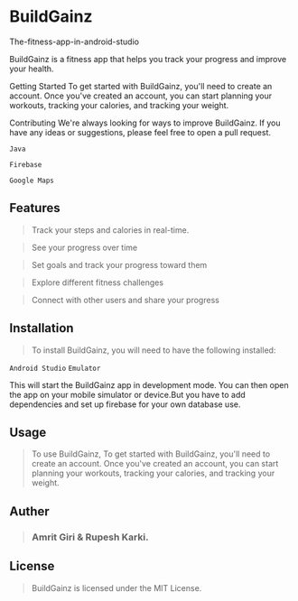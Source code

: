 # BuildGainz
The-fitness-app-in-android-studio

BuildGainz is a fitness app that helps you track your progress and improve your health.

Getting Started
To get started with BuildGainz, you'll need to create an account. Once you've created an account, you can start planning your workouts, tracking your calories, and tracking your weight.



Contributing
We're always looking for ways to improve BuildGainz. If you have any ideas or suggestions, please feel free to open a pull request.

`Java`

`Firebase `

`Google Maps `

## Features
> Track your steps and calories in real-time.

> See your progress over time

> Set goals and track your progress toward them

> Explore different fitness challenges

> Connect with other users and share your progress

## Installation
> To install BuildGainz, you will need to have the following installed:

` Android Studio `
` Emulator `

This will start the BuildGainz app in development mode. You can then open the app on your mobile simulator or device.But you have to add dependencies and set up firebase for your own database use.

## Usage
> To use BuildGainz,  To get started with BuildGainz, you'll need to create an account. Once you've created an account, you can start planning your workouts, tracking your calories, and tracking your weight.

## Auther 
>### Amrit Giri & Rupesh Karki.


## License
> BuildGainz is licensed under the MIT License.
